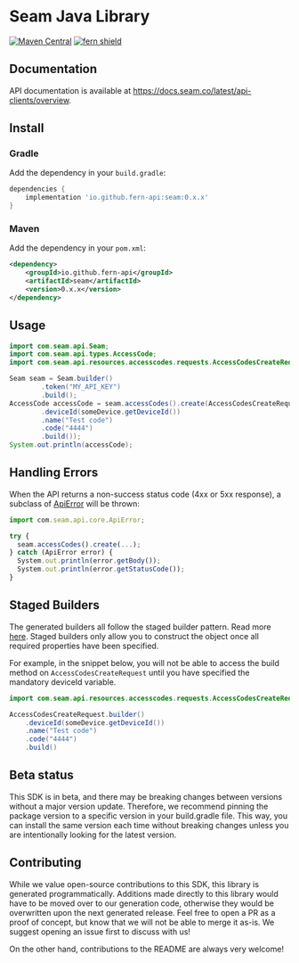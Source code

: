 # Seam Java Library

[![Maven Central](https://img.shields.io/maven-central/v/io.github.seamapi/java)](https://central.sonatype.com/artifact/io.github.seamapi/java) 
[![fern shield](https://img.shields.io/badge/%F0%9F%8C%BF-SDK%20generated%20by%20Fern-brightgreen)](https://github.com/fern-api/fern)

## Documentation

API documentation is available at https://docs.seam.co/latest/api-clients/overview.

## Install

### Gradle

Add the dependency in your `build.gradle`:

```groovy
dependencies {
    implementation 'io.github.fern-api:seam:0.x.x'
}
```

### Maven

Add the dependency in your `pom.xml`:

```xml
<dependency>
    <groupId>io.github.fern-api</groupId>
    <artifactId>seam</artifactId>
    <version>0.x.x</version>
</dependency>
```

## Usage
```java
import com.seam.api.Seam;
import com.seam.api.types.AccessCode;
import com.seam.api.resources.accesscodes.requests.AccessCodesCreateRequest;

Seam seam = Seam.builder()
        .token("MY_API_KEY")
        .build();
AccessCode accessCode = seam.accessCodes().create(AccessCodesCreateRequest.builder()
        .deviceId(someDevice.getDeviceId())
        .name("Test code")
        .code("4444")
        .build());
System.out.println(accessCode);
```

## Handling Errors
When the API returns a non-success status code (4xx or 5xx response),
a subclass of [ApiError](src/main/java/com/seam/api/core/ApiError.java)
will be thrown:

```ts
import com.seam.api.core.ApiError;

try {
  seam.accessCodes().create(...);
} catch (ApiError error) {
  System.out.println(error.getBody());
  System.out.println(error.getStatusCode());
}
```

## Staged Builders
The generated builders all follow the staged builder pattern. 
Read more [here](https://immutables.github.io/immutable.html#staged-builder).
Staged builders only allow you to construct the object once all required 
properties have been specified. 

For example, in the snippet below, you will not be able to access the build
method on `AccessCodesCreateRequest` until you have specified the mandatory 
deviceId variable.

```java
import com.seam.api.resources.accesscodes.requests.AccessCodesCreateRequest;

AccessCodesCreateRequest.builder()
    .deviceId(someDevice.getDeviceId())
    .name("Test code")
    .code("4444")
    .build()
```

## Beta status

This SDK is in beta, and there may be breaking changes between versions without a major version update. 
Therefore, we recommend pinning the package version to a specific version in your build.gradle file. 
This way, you can install the same version each time without breaking changes unless you are 
intentionally looking for the latest version.

## Contributing

While we value open-source contributions to this SDK, this library is generated programmatically. 
Additions made directly to this library would have to be moved over to our generation code, 
otherwise they would be overwritten upon the next generated release. Feel free to open a PR 
as a proof of concept, but know that we will not be able to merge it as-is. We suggest opening an issue first to discuss with us!

On the other hand, contributions to the README are always very welcome!
